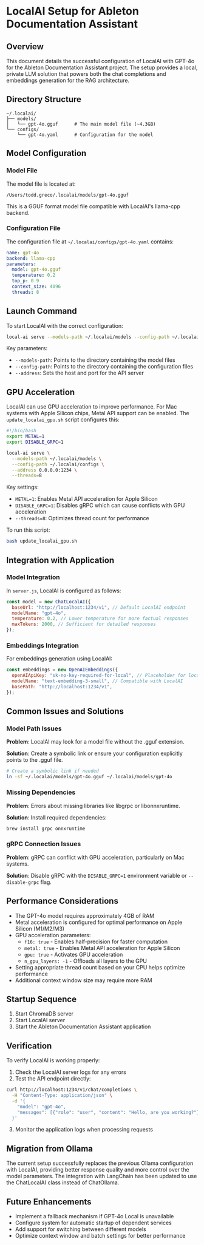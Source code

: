 # LocalAI Setup for Ableton Documentation Assistant

## Overview

This document details the successful configuration of LocalAI with GPT-4o for the Ableton Documentation Assistant project. The setup provides a local, private LLM solution that powers both the chat completions and embeddings generation for the RAG architecture.

## Directory Structure

```
~/.localai/
├── models/
│   └── gpt-4o.gguf      # The main model file (~4.3GB)
└── configs/
    └── gpt-4o.yaml      # Configuration for the model
```

## Model Configuration

### Model File

The model file is located at:
```
/Users/todd.greco/.localai/models/gpt-4o.gguf
```

This is a GGUF format model file compatible with LocalAI's llama-cpp backend.

### Configuration File

The configuration file at `~/.localai/configs/gpt-4o.yaml` contains:

```yaml
name: gpt-4o
backend: llama-cpp
parameters:
  model: gpt-4o.gguf
  temperature: 0.2
  top_p: 0.9
  context_size: 4096
  threads: 8
```

## Launch Command

To start LocalAI with the correct configuration:

```bash
local-ai serve --models-path ~/.localai/models --config-path ~/.localai/configs --address 0.0.0.0:1234 --disable-grpc
```

Key parameters:
- `--models-path`: Points to the directory containing the model files
- `--config-path`: Points to the directory containing the configuration files
- `--address`: Sets the host and port for the API server

## GPU Acceleration

LocalAI can use GPU acceleration to improve performance. For Mac systems with Apple Silicon chips, Metal API support can be enabled. The `update_localai_gpu.sh` script configures this:

```bash
#!/bin/bash
export METAL=1
export DISABLE_GRPC=1

local-ai serve \
  --models-path ~/.localai/models \
  --config-path ~/.localai/configs \
  --address 0.0.0.0:1234 \
  --threads=8
```

Key settings:
- `METAL=1`: Enables Metal API acceleration for Apple Silicon
- `DISABLE_GRPC=1`: Disables gRPC which can cause conflicts with GPU acceleration
- `--threads=8`: Optimizes thread count for performance

To run this script:
```bash
bash update_localai_gpu.sh
```

## Integration with Application

### Model Integration

In `server.js`, LocalAI is configured as follows:

```javascript
const model = new ChatLocalAI({
  baseUrl: "http://localhost:1234/v1", // Default LocalAI endpoint
  modelName: "gpt-4o",
  temperature: 0.2, // Lower temperature for more factual responses
  maxTokens: 2000, // Sufficient for detailed responses
});
```

### Embeddings Integration

For embeddings generation using LocalAI:

```javascript
const embeddings = new OpenAIEmbeddings({
  openAIApiKey: "sk-no-key-required-for-local", // Placeholder for local deployment
  modelName: "text-embedding-3-small", // Compatible with LocalAI
  basePath: "http://localhost:1234/v1",
});
```

## Common Issues and Solutions

### Model Path Issues

**Problem**: LocalAI may look for a model file without the .gguf extension.

**Solution**: Create a symbolic link or ensure your configuration explicitly points to the .gguf file.

```bash
# Create a symbolic link if needed
ln -sf ~/.localai/models/gpt-4o.gguf ~/.localai/models/gpt-4o
```

### Missing Dependencies

**Problem**: Errors about missing libraries like libgrpc or libonnxruntime.

**Solution**: Install required dependencies:

```bash
brew install grpc onnxruntime
```

### gRPC Connection Issues

**Problem**: gRPC can conflict with GPU acceleration, particularly on Mac systems.

**Solution**: Disable gRPC with the `DISABLE_GRPC=1` environment variable or `--disable-grpc` flag.

## Performance Considerations

- The GPT-4o model requires approximately 4GB of RAM
- Metal acceleration is configured for optimal performance on Apple Silicon (M1/M2/M3)
- GPU acceleration parameters:
  - `f16: true` - Enables half-precision for faster computation
  - `metal: true` - Enables Metal API acceleration for Apple Silicon
  - `gpu: true` - Activates GPU acceleration
  - `n_gpu_layers: -1` - Offloads all layers to the GPU
- Setting appropriate thread count based on your CPU helps optimize performance
- Additional context window size may require more RAM

## Startup Sequence

1. Start ChromaDB server
2. Start LocalAI server
3. Start the Ableton Documentation Assistant application

## Verification

To verify LocalAI is working properly:

1. Check the LocalAI server logs for any errors
2. Test the API endpoint directly:

```bash
curl http://localhost:1234/v1/chat/completions \
  -H "Content-Type: application/json" \
  -d '{
    "model": "gpt-4o",
    "messages": [{"role": "user", "content": "Hello, are you working?"}]
  }'
```

3. Monitor the application logs when processing requests

## Migration from Ollama

The current setup successfully replaces the previous Ollama configuration with LocalAI, providing better response quality and more control over the model parameters. The integration with LangChain has been updated to use the ChatLocalAI class instead of ChatOllama.

## Future Enhancements

- Implement a fallback mechanism if GPT-4o Local is unavailable
- Configure system for automatic startup of dependent services
- Add support for switching between different models
- Optimize context window and batch settings for better performance